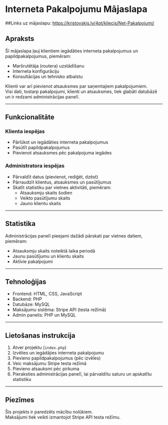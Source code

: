# Interneta Pakalpojumu Mājaslapa

##Links uz mājaslapu:
https://kristovskis.lv/4pt/kliecis/Net-Pakalpojumi/

## Apraksts

Šī mājaslapa ļauj klientiem iegādāties interneta pakalpojumus un papildpakalpojumus, piemēram:
- Maršrutētāja (routera) uzstādīšanu  
- Interneta konfigurāciju  
- Konsultācijas un tehnisko atbalstu

Klienti var arī pievienot atsauksmes par saņemtajiem pakalpojumiem.  
Visi dati, tostarp pakalpojumi, klienti un atsauksmes, tiek glabāti datubāzē un ir redzami administrācijas panelī.

---

## Funkcionalitāte

### Klienta iespējas
- Pārlūkot un iegādāties interneta pakalpojumus  
- Pasūtīt papildpakalpojumus  
- Pievienot atsauksmes pēc pakalpojuma iegādes  

### Administratora iespējas
- Pārvaldīt datus (pievienot, rediģēt, dzēst)  
- Pārraudzīt klientus, atsauksmes un pasūtījumus  
- Skatīt statistiku par vietnes aktivitāti, piemēram:
  - Atsauksmju skaits šodien  
  - Veikto pasūtījumu skaits  
  - Jauno klientu skaits  

---

## Statistika

Administrācijas panelī pieejami dažādi pārskati par vietnes datiem, piemēram:
- Atsauksmju skaits noteiktā laika periodā  
- Jaunu pasūtījumu un klientu skaits  
- Aktīvie pakalpojumi  

---

## Tehnoloģijas

- Frontend: HTML, CSS, JavaScript  
- Backend: PHP  
- Datubāze: MySQL  
- Maksājumu sistēma: Stripe API (testa režīmā)  
- Admin panelis: PHP un MySQL  

---

## Lietošanas instrukcija

1. Atver projektu (`index.php`)  
2. Izvēlies un iegādājies interneta pakalpojumu  
3. Pievieno papildpakalpojumus (pēc izvēles)  
4. Veic maksājumu Stripe testa režīmā  
5. Pievieno atsauksmi pēc pirkuma  
6. Pieraksties administrācijas panelī, lai pārvaldītu saturu un apskatītu statistiku  

---

## Piezīmes

Šis projekts ir paredzēts mācību nolūkiem.  
Maksājumi tiek veikti izmantojot Stripe API testa režīmu.
